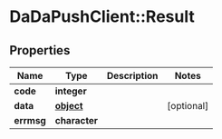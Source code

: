 # DaDaPushClient::Result

## Properties
Name | Type | Description | Notes
------------ | ------------- | ------------- | -------------
**code** | **integer** |  | 
**data** | [**object**](.md) |  | [optional] 
**errmsg** | **character** |  | 



